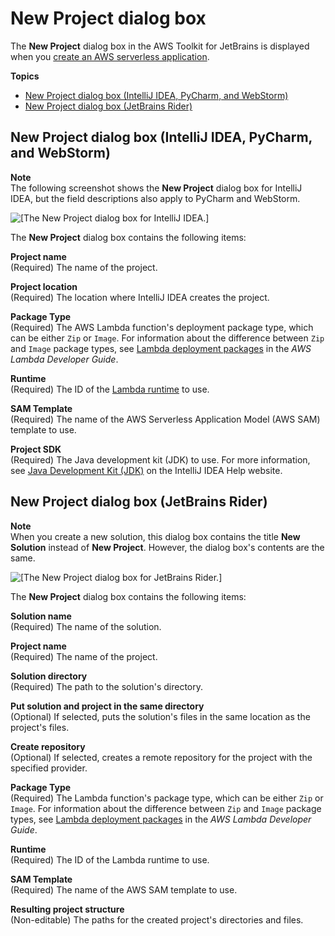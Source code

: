 # New Project dialog box<a name="new-project-dialog"></a>

The **New Project** dialog box in the AWS Toolkit for JetBrains is displayed when you [create an AWS serverless application](key-tasks.md#key-tasks-sam-create)\.

**Topics**
+ [New Project dialog box \(IntelliJ IDEA, PyCharm, and WebStorm\)](#new-project-dialog-intellij)
+ [New Project dialog box \(JetBrains Rider\)](#new-project-dialog-rider)

## New Project dialog box \(IntelliJ IDEA, PyCharm, and WebStorm\)<a name="new-project-dialog-intellij"></a>

**Note**  
The following screenshot shows the **New Project** dialog box for IntelliJ IDEA, but the field descriptions also apply to PyCharm and WebStorm\.

![\[The New Project dialog box for IntelliJ IDEA.\]](http://docs.aws.amazon.com/toolkit-for-jetbrains/latest/userguide/)

The **New Project** dialog box contains the following items:

**Project name**  
\(Required\) The name of the project\.

**Project location**  
\(Required\) The location where IntelliJ IDEA creates the project\.

**Package Type**  
\(Required\) The AWS Lambda function's deployment package type, which can be either `Zip` or `Image`\. For information about the difference between `Zip` and `Image` package types, see [Lambda deployment packages](https://docs.aws.amazon.com/lambda/latest/dg/gettingstarted-package.html) in the *AWS Lambda Developer Guide*\.

**Runtime**  
\(Required\) The ID of the [Lambda runtime](https://docs.aws.amazon.com/lambda/latest/dg/lambda-runtimes.html) to use\.

**SAM Template**  
\(Required\) The name of the AWS Serverless Application Model \(AWS SAM\) template to use\.

**Project SDK**  
\(Required\) The Java development kit \(JDK\) to use\. For more information, see [Java Development Kit \(JDK\)](https://www.jetbrains.com/help/idea/sdk.html#jdk) on the IntelliJ IDEA Help website\.

## New Project dialog box \(JetBrains Rider\)<a name="new-project-dialog-rider"></a>

**Note**  
When you create a new solution, this dialog box contains the title **New Solution** instead of **New Project**\. However, the dialog box's contents are the same\.

![\[The New Project dialog box for JetBrains Rider.\]](http://docs.aws.amazon.com/toolkit-for-jetbrains/latest/userguide/)

The **New Project** dialog box contains the following items:

**Solution name**  
\(Required\) The name of the solution\.

**Project name**  
\(Required\) The name of the project\.

**Solution directory**  
\(Required\) The path to the solution's directory\.

**Put solution and project in the same directory**  
\(Optional\) If selected, puts the solution's files in the same location as the project's files\.

**Create repository**  
\(Optional\) If selected, creates a remote repository for the project with the specified provider\.

**Package Type**  
\(Required\) The Lambda function's package type, which can be either `Zip` or `Image`\. For information about the difference between `Zip` and `Image` package types, see [Lambda deployment packages](https://docs.aws.amazon.com/lambda/latest/dg/gettingstarted-package.html) in the *AWS Lambda Developer Guide*\.

**Runtime**  
\(Required\) The ID of the Lambda runtime to use\.

**SAM Template**  
\(Required\) The name of the AWS SAM template to use\.

**Resulting project structure**  
\(Non\-editable\) The paths for the created project's directories and files\.
